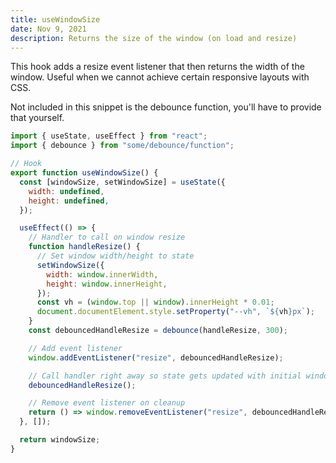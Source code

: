 ```yaml
---
title: useWindowSize
date: Nov 9, 2021
description: Returns the size of the window (on load and resize)
---
```


This hook adds a resize event listener that then returns the width of the window.
Useful when we cannot achieve certain responsive layouts with CSS.

Not included in this snippet is the debounce function, you'll have to provide that yourself.

```javascript
import { useState, useEffect } from "react";
import { debounce } from "some/debounce/function";

// Hook
export function useWindowSize() {
  const [windowSize, setWindowSize] = useState({
    width: undefined,
    height: undefined,
  });

  useEffect(() => {
    // Handler to call on window resize
    function handleResize() {
      // Set window width/height to state
      setWindowSize({
        width: window.innerWidth,
        height: window.innerHeight,
      });
      const vh = (window.top || window).innerHeight * 0.01;
      document.documentElement.style.setProperty("--vh", `${vh}px`);
    }
    const debouncedHandleResize = debounce(handleResize, 300);

    // Add event listener
    window.addEventListener("resize", debouncedHandleResize);

    // Call handler right away so state gets updated with initial window size
    debouncedHandleResize();

    // Remove event listener on cleanup
    return () => window.removeEventListener("resize", debouncedHandleResize);
  }, []);

  return windowSize;
}
```
